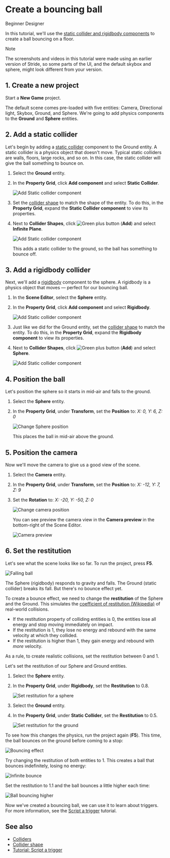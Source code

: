 # Create a bouncing ball

<span class="badge text-bg-primary">Beginner</span>
<span class="badge text-bg-success">Designer</span>

In this tutorial, we'll use the [static collider and rigidbody components](colliders.md) to create a ball bouncing on a floor.

> [!Note]
> The screenshots and videos in this tutorial were made using an earlier version of Stride, so some parts of the UI, and the default skybox and sphere, might look different from your version.

## 1. Create a new project

Start a **New Game** project.

The default scene comes pre-loaded with five entities: Camera, Directional light, Skybox, Ground, and Sphere. We're going to add physics components to the **Ground** and **Sphere** entities.

## 2. Add a static collider

Let's begin by adding a [static collider](static-colliders.md) component to the Ground entity. A static collider is a physics object that doesn't move. Typical static colliders are walls, floors, large rocks, and so on. In this case, the static collider will give the ball something to bounce on.

1. Select the **Ground** entity.

2. In the **Property Grid**, click **Add component** and select **Static Collider**.

   ![Add Static collider component](media/physics-tutorials-create-a-bouncing-ball-add-collider-component.png)

3. Set the [collider shape](collider-shapes.md) to match the shape of the entity. To do this, in the **Property Grid**, expand the **Static Collider component** to view its properties.

4. Next to **Collider Shapes**, click ![Green plus button](~/manual/game-studio/media/green-plus-icon.png) (**Add**) and select **Infinite Plane**.

   ![Add Static collider component](media/physics-tutorials-create-a-bouncing-ball-collider-shape.png)

   This adds a static collider to the ground, so the ball has something to bounce off.

## 3. Add a rigidbody collider

Next, we'll add a [rigidbody](rigid-bodies.md) component to the sphere. A rigidbody is a physics object that moves — perfect for our bouncing ball.

1. In the **Scene Editor**, select the **Sphere** entity.

2. In the **Property Grid**, click **Add component** and select **Rigidbody**.

   ![Add Static collider component](media/physics-tutorials-create-a-bouncing-ball-add-rigitbody-component.png)

3. Just like we did for the Ground entity, set the [collider shape](collider-shapes.md) to match the entity. To do this, in the **Property Grid**, expand the **Rigidbody component** to view its properties.

4. Next to **Collider Shapes**, click ![Green plus button](~/manual/game-studio/media/green-plus-icon.png) (**Add**) and select **Sphere**.

   ![Add Static collider component](media/physics-tutorials-create-a-bouncing-ball-rigitbody-shape.png)

## 4. Position the ball

Let's position the sphere so it starts in mid-air and falls to the ground.

1. Select the **Sphere** entity.

2. In the **Property Grid**, under **Transform**, set the **Position** to: _X: 0, Y: 6, Z: 0_

   ![Change Sphere position](media/physics-tutorials-create-a-bouncing-ball-change-sphere-position.png)

   This places the ball in mid-air above the ground.

## 5. Position the camera

Now we'll move the camera to give us a good view of the scene.

1. Select the **Camera** entity.

2. In the **Property Grid**, under **Transform**, set the **Position** to: _X: -12, Y: 7, Z: 9_

3. Set the **Rotation** to: _X: -20, Y: -50, Z: 0_

   ![Change camera position](media/physics-tutorials-create-a-bouncing-ball-change-camera-position.png)

   You can see preview the camera view in the **Camera preview** in the bottom-right of the Scene Editor.

   ![Camera preview](media/physics-tutorials-camera-preview.png)

## 6. Set the restitution

Let's see what the scene looks like so far. To run the project, press **F5**.

![Falling ball](media/physics-tutorials-create-a-bouncing-ball-falling-ball.gif)

The Sphere (rigidbody) responds to gravity and falls. The Ground (static collider) breaks its fall. But there's no bounce effect yet.

To create a bounce effect, we need to change the **restitution** of the Sphere and the Ground. This simulates the [coefficient of restitution (Wikipedia)](https://en.wikipedia.org/wiki/Coefficient_of_restitution) of real-world collisions.

* If the restitution property of colliding entities is 0, the entities lose all energy and stop moving immediately on impact.
* If the restitution is 1, they lose no energy and rebound with the same velocity at which they collided.
* If the restitution is higher than 1, they gain energy and rebound with *more* velocity.

As a rule, to create realistic collisions, set the restitution between 0 and 1.

Let's set the restitution of our Sphere and Ground entities.

1. Select the **Sphere** entity.

2. In the **Property Grid**, under **Rigidbody**, set the **Restitution** to 0.8.

   ![Set restitution for a sphere](media/physics-tutorials-create-a-bouncing-ball-restitution-of-a-sphere.png)

3. Select the **Ground** entity.

4. In the **Property Grid**, under **Static Collider**, set the **Restitution** to 0.5.

   ![Set restitution for the ground](media/physics-tutorials-create-a-bouncing-ball-restitution-of-the-ground.png)

To see how this changes the physics, run the project again (**F5**). This time, the ball bounces on the ground before coming to a stop:

![Bouncing effect](media/physics-tutorials-create-a-bouncing-ball-falling-and-bouncing-ball.gif)

Try changing the restitution of both entities to 1. This creates a ball that bounces indefinitely, losing no energy:

![Infinite bounce](media/physics-tutorials-create-a-bouncing-ball-infinitely-bouncing-ball.gif)

Set the restitution to 1.1 and the ball bounces a little higher each time:

![Ball bouncing higher](media/physics-tutorials-create-a-bouncing-ball-higher-and-higher.gif)

Now we've created a bouncing ball, we can use it to learn about triggers. For more information, see the [Script a trigger](script-a-trigger.md) tutorial.

## See also

* [Colliders](colliders.md)
* [Collider shape](collider-shapes.md)
* [Tutorial: Script a trigger](script-a-trigger.md)